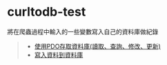 # curltodb-test<br>

將在爬蟲過程中輸入的一些變數寫入自己的資料庫做紀錄

>- [使用PDO存取資料庫(讀取、查詢、修改、更新)](https://newaurora.pixnet.net/blog/post/188390286-%E4%BD%BF%E7%94%A8pdo%E5%AD%98%E5%8F%96%E8%B3%87%E6%96%99%E5%BA%AB%28%E8%AE%80%E5%8F%96%E3%80%81%E6%9F%A5%E8%A9%A2%E3%80%81%E4%BF%AE%E6%94%B9%E3%80%81%E6%9B%B4%E6%96%B0%29)<br>
>- [寫入資料到資料庫](https://www.tad0616.net/modules/tad_book3/html.php?tbdsn=1340)
